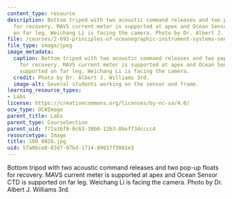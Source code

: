 ```yaml
---
content_type: resource
description: Bottom tripod with two acoustic command releases and two pop-up floats
  for recovery. MAVS current meter is supported at apex and Ocean Sensor CTD is supported
  on far leg. Weichang Li is facing the camera. Photo by Dr. Albert J. Williams 3rd.
file: /courses/2-693-principles-of-oceanographic-instrument-systems-sensors-and-measurements-13-998-spring-2004/57a0bce883d797bd171489017f3001e3_100_0028.jpg
file_type: image/jpeg
image_metadata:
  caption: Bottom tripod with two acoustic command releases and two pop-up floats
    for recovery. MAVS current meter is supported at apex and Ocean Sensor CTD is
    supported on far leg. Weichang Li is facing the camera.
  credit: Photo by Dr. Albert J. Williams 3rd.
  image-alt: Several students working on the sensor and frame.
learning_resource_types:
- Labs
license: https://creativecommons.org/licenses/by-nc-sa/4.0/
ocw_type: OCWImage
parent_title: Labs
parent_type: CourseSection
parent_uid: f72a36f9-0c63-38b0-12b3-8beff34cccc4
resourcetype: Image
title: 100_0028.jpg
uid: 57a0bce8-83d7-97bd-1714-89017f3001e3
---
```

Bottom tripod with two acoustic command releases and two pop-up floats for recovery. MAVS current meter is supported at apex and Ocean Sensor CTD is supported on far leg. Weichang Li is facing the camera. Photo by Dr. Albert J. Williams 3rd.